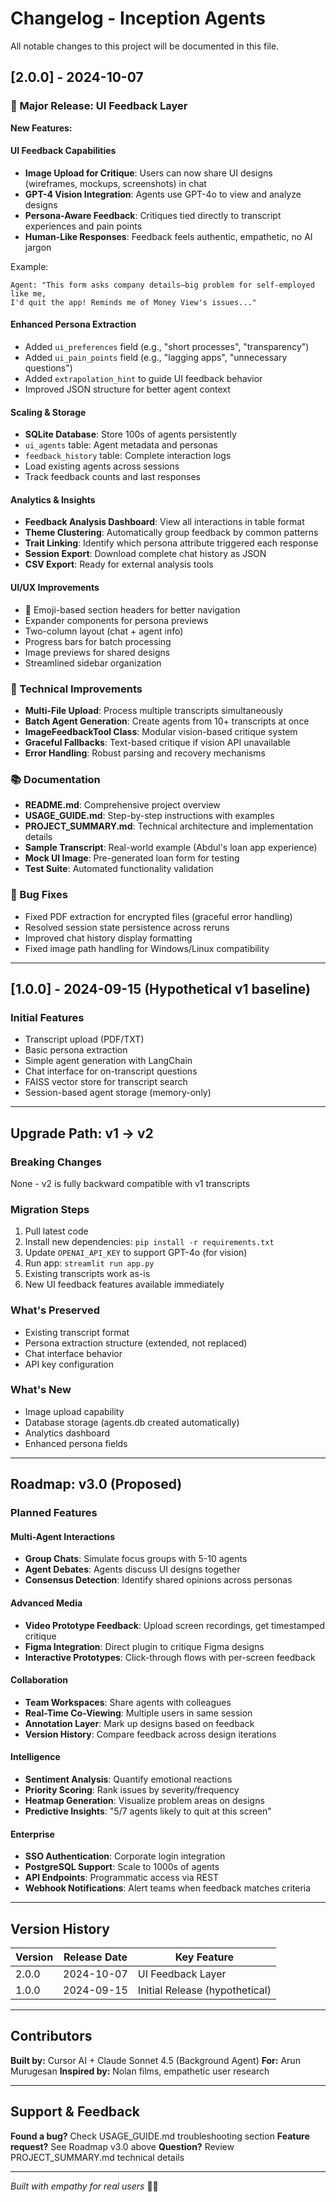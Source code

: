 # Changelog - Inception Agents

All notable changes to this project will be documented in this file.

## [2.0.0] - 2024-10-07

### 🎉 Major Release: UI Feedback Layer

**New Features:**

#### UI Feedback Capabilities
- **Image Upload for Critique**: Users can now share UI designs (wireframes, mockups, screenshots) in chat
- **GPT-4 Vision Integration**: Agents use GPT-4o to view and analyze designs
- **Persona-Aware Feedback**: Critiques tied directly to transcript experiences and pain points
- **Human-Like Responses**: Feedback feels authentic, empathetic, no AI jargon

Example:
```
Agent: "This form asks company details—big problem for self-employed like me, 
I'd quit the app! Reminds me of Money View's issues..."
```

#### Enhanced Persona Extraction
- Added `ui_preferences` field (e.g., "short processes", "transparency")
- Added `ui_pain_points` field (e.g., "lagging apps", "unnecessary questions")
- Added `extrapolation_hint` to guide UI feedback behavior
- Improved JSON structure for better agent context

#### Scaling & Storage
- **SQLite Database**: Store 100s of agents persistently
- `ui_agents` table: Agent metadata and personas
- `feedback_history` table: Complete interaction logs
- Load existing agents across sessions
- Track feedback counts and last responses

#### Analytics & Insights
- **Feedback Analysis Dashboard**: View all interactions in table format
- **Theme Clustering**: Automatically group feedback by common patterns
- **Trait Linking**: Identify which persona attribute triggered each response
- **Session Export**: Download complete chat history as JSON
- **CSV Export**: Ready for external analysis tools

#### UI/UX Improvements
- 🎨 Emoji-based section headers for better navigation
- Expander components for persona previews
- Two-column layout (chat + agent info)
- Progress bars for batch processing
- Image previews for shared designs
- Streamlined sidebar organization

### 🔧 Technical Improvements

- **Multi-File Upload**: Process multiple transcripts simultaneously
- **Batch Agent Generation**: Create agents from 10+ transcripts at once
- **ImageFeedbackTool Class**: Modular vision-based critique system
- **Graceful Fallbacks**: Text-based critique if vision API unavailable
- **Error Handling**: Robust parsing and recovery mechanisms

### 📚 Documentation

- **README.md**: Comprehensive project overview
- **USAGE_GUIDE.md**: Step-by-step instructions with examples
- **PROJECT_SUMMARY.md**: Technical architecture and implementation details
- **Sample Transcript**: Real-world example (Abdul's loan app experience)
- **Mock UI Image**: Pre-generated loan form for testing
- **Test Suite**: Automated functionality validation

### 🐛 Bug Fixes

- Fixed PDF extraction for encrypted files (graceful error handling)
- Resolved session state persistence across reruns
- Improved chat history display formatting
- Fixed image path handling for Windows/Linux compatibility

---

## [1.0.0] - 2024-09-15 (Hypothetical v1 baseline)

### Initial Features

- Transcript upload (PDF/TXT)
- Basic persona extraction
- Simple agent generation with LangChain
- Chat interface for on-transcript questions
- FAISS vector store for transcript search
- Session-based agent storage (memory-only)

---

## Upgrade Path: v1 → v2

### Breaking Changes
None - v2 is fully backward compatible with v1 transcripts

### Migration Steps
1. Pull latest code
2. Install new dependencies: `pip install -r requirements.txt`
3. Update `OPENAI_API_KEY` to support GPT-4o (for vision)
4. Run app: `streamlit run app.py`
5. Existing transcripts work as-is
6. New UI feedback features available immediately

### What's Preserved
- Existing transcript format
- Persona extraction structure (extended, not replaced)
- Chat interface behavior
- API key configuration

### What's New
- Image upload capability
- Database storage (agents.db created automatically)
- Analytics dashboard
- Enhanced persona fields

---

## Roadmap: v3.0 (Proposed)

### Planned Features

#### Multi-Agent Interactions
- **Group Chats**: Simulate focus groups with 5-10 agents
- **Agent Debates**: Agents discuss UI designs together
- **Consensus Detection**: Identify shared opinions across personas

#### Advanced Media
- **Video Prototype Feedback**: Upload screen recordings, get timestamped critique
- **Figma Integration**: Direct plugin to critique Figma designs
- **Interactive Prototypes**: Click-through flows with per-screen feedback

#### Collaboration
- **Team Workspaces**: Share agents with colleagues
- **Real-Time Co-Viewing**: Multiple users in same session
- **Annotation Layer**: Mark up designs based on feedback
- **Version History**: Compare feedback across design iterations

#### Intelligence
- **Sentiment Analysis**: Quantify emotional reactions
- **Priority Scoring**: Rank issues by severity/frequency
- **Heatmap Generation**: Visualize problem areas on designs
- **Predictive Insights**: "5/7 agents likely to quit at this screen"

#### Enterprise
- **SSO Authentication**: Corporate login integration
- **PostgreSQL Support**: Scale to 1000s of agents
- **API Endpoints**: Programmatic access via REST
- **Webhook Notifications**: Alert teams when feedback matches criteria

---

## Version History

| Version | Release Date | Key Feature |
|---------|-------------|-------------|
| 2.0.0 | 2024-10-07 | UI Feedback Layer |
| 1.0.0 | 2024-09-15 | Initial Release (hypothetical) |

---

## Contributors

**Built by:** Cursor AI + Claude Sonnet 4.5 (Background Agent)
**For:** Arun Murugesan
**Inspired by:** Nolan films, empathetic user research

---

## Support & Feedback

**Found a bug?** Check USAGE_GUIDE.md troubleshooting section
**Feature request?** See Roadmap v3.0 above
**Question?** Review PROJECT_SUMMARY.md technical details

---

*Built with empathy for real users* 🧠💙
